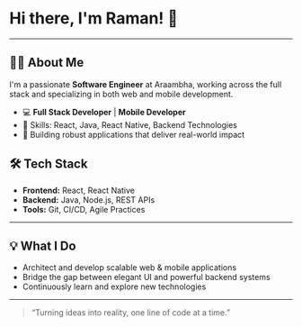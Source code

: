 # Hi there, I'm Raman! 👋
---

## 👨‍💻 About Me

I'm a passionate **Software Engineer** at Araambha, working across the full stack and specializing in both web and mobile development. 

- 💻 **Full Stack Developer** | **Mobile Developer**
- 🌟 Skills: React, Java, React Native, Backend Technologies
- 🚀 Building robust applications that deliver real-world impact


## 🛠️ Tech Stack

- **Frontend:** React, React Native
- **Backend:** Java, Node.js, REST APIs
- **Tools:** Git, CI/CD, Agile Practices

---

## 💡 What I Do

- Architect and develop scalable web & mobile applications
- Bridge the gap between elegant UI and powerful backend systems
- Continuously learn and explore new technologies

---


> “Turning ideas into reality, one line of code at a time.”
